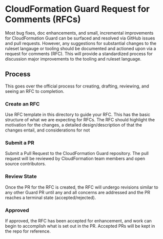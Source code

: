 # CloudFormation Guard Request for Comments (RFCs)

Most bug fixes, doc enhancements, and small, incremental improvements for CloudFormation Guard can be surfaced and resolved via GitHub issues and pull requests. However, any suggestions for substantial changes to the ruleset langauge or tooling should be documented and actioned upon via a request for comments (RFC). This will provide a standardized process for discussion major improvements to the tooling and ruleset language.  

## Process
This goes over the official process for creating, drafting, reviewing, and seeing an RFC to completion.

### Create an RFC
Use RFC template in this directory to guide your RFC. This has the basic structure of what we are expecting for RFCs. The RFC should highlight the motivation for the changes, a detailed design/description of that the changes entail, and considerations for not 

### Submit a PR
Submit a Pull Request to the CloudFormation Guard repository. The pull request will be reviewed by CloudFormation team members and open source contributors.

### Review State
Once the PR for the RFC is created, the RFC will undergo revisions similar to any other Guard PR until any and all concerns are addressed and the PR reaches a terminal state (accepted/rejected). 

### Approved
If approved, the RFC has been accepted for enhancement, and work can begin to accomplish what is set out in the PR. Accepted PRs will be kept in the repo for reference.
